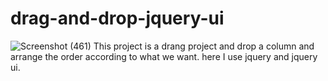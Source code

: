 # drag-and-drop-jquery-ui

![Screenshot (461)](https://user-images.githubusercontent.com/75689285/143876284-6b8566dd-d212-4d7d-b981-39b89a3e375e.png)
This project is a drang project and drop a column and arrange the order according to what we want.
here I use jquery and jquery ui.
